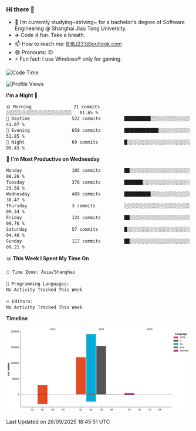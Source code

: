 ### Hi there 👋
- 🌱 I’m currently studying~striving~ for a bachelor's degree of Software Engineering @ Shanghai Jiao Tong University.
- ✈️ Code 4 fun. Take a breath.
- 📫 How to reach me: BillLi233@outlook.com
- 😄 Pronouns: :D
- ⚡ Fun fact: I use Windows® only for gaming.

<!--START_SECTION:waka-->
![Code Time](http://img.shields.io/badge/Code%20Time-470%20hrs%202%20mins-blue)

![Profile Views](http://img.shields.io/badge/Profile%20Views-1-blue)

**I'm a Night 🦉** 

```text
🌞 Morning                21 commits          ░░░░░░░░░░░░░░░░░░░░░░░░░   01.65 % 
🌆 Daytime                522 commits         ██████████░░░░░░░░░░░░░░░   41.07 % 
🌃 Evening                659 commits         █████████████░░░░░░░░░░░░   51.85 % 
🌙 Night                  69 commits          █░░░░░░░░░░░░░░░░░░░░░░░░   05.43 % 
```
📅 **I'm Most Productive on Wednesday** 

```text
Monday                   105 commits         ██░░░░░░░░░░░░░░░░░░░░░░░   08.26 % 
Tuesday                  376 commits         ███████░░░░░░░░░░░░░░░░░░   29.58 % 
Wednesday                489 commits         ██████████░░░░░░░░░░░░░░░   38.47 % 
Thursday                 3 commits           ░░░░░░░░░░░░░░░░░░░░░░░░░   00.24 % 
Friday                   124 commits         ██░░░░░░░░░░░░░░░░░░░░░░░   09.76 % 
Saturday                 57 commits          █░░░░░░░░░░░░░░░░░░░░░░░░   04.48 % 
Sunday                   117 commits         ██░░░░░░░░░░░░░░░░░░░░░░░   09.21 % 
```


📊 **This Week I Spent My Time On** 

```text
🕑︎ Time Zone: Asia/Shanghai

💬 Programming Languages: 
No Activity Tracked This Week

🔥 Editors: 
No Activity Tracked This Week
```

**Timeline**

![Lines of Code chart](https://raw.githubusercontent.com/GMH233/GMH233/main/assets/bar_graph.png)


 Last Updated on 26/09/2025 18:45:51 UTC
<!--END_SECTION:waka-->

<!--
**GMH233/GMH233** is a ✨ _special_ ✨ repository because its `README.md` (this file) appears on your GitHub profile.

Here are some ideas to get you started:

- 🔭 I’m currently working on ...
- 🌱 I’m currently learning ...
- 👯 I’m looking to collaborate on ...
- 🤔 I’m looking for help with ...
- 💬 Ask me about ...
- 📫 How to reach me: ...
- 😄 Pronouns: ...
- ⚡ Fun fact: ...
-->
